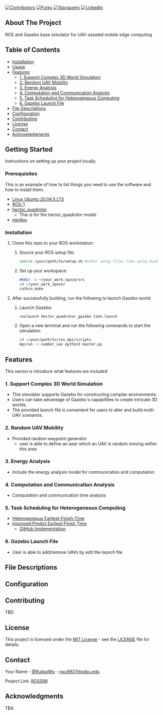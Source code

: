 
<a name="readme-top"></a>



[![Contributors][contributors-shield]](https://github.com/RuitaoWu/rossim/graphs/contributors)
[![Forks][forks-shield]][forks-url]
[![Stargazers][stars-shield]](https://github.com/RuitaoWu/rossim/stargazers)
[![LinkedIn][linkedin-shield]](https://www.linkedin.com/in/ruitao-wu)


<!-- ABOUT THE PROJECT -->
## About The Project

ROS and Gazebo base simulator for UAV-asssted mobile edge computing

## Table of Contents

- [Installation](#installation)
- [Usage](#usage)
- [Features](#features)
    - [1. Support Complex 3D World Simulation](#1-support-complex-3d-world-simulation)
    - [2. Random UAV Mobility](#2-random-uav-mobility)
    - [3. Energy Analysis](#3-energy-analysis)
    - [4. Computation and Communication Analysis](#4-computation-and-communication-analysis)
    - [5. Task Scheduling for Heterogeneous Computing](#5-task-scheduling-for-heterogeneous-computing)
    - [6. Gazebo Launch File](#6-gazebo-launch-file) 
- [File Descriptions](#file-descriptions)
- [Configuration](#configuration)
- [Contributing](#contributing)
- [License](#license)
- [Contact](#contact)
- [Acknowledgments](#acknowledgments)

<!-- GETTING STARTED -->
## Getting Started  

Instructions on setting up your project locally.    


### Prerequisites    
  
This is an example of how to list things you need to use the software and how to install them.  
* [Linux Ubuntu 20.04.5 LTS](https://old-releases.ubuntu.com/releases/20.04.5/)
* [ROS-1](https://wiki.ros.org/noetic/Installation/Ubuntu)
* [hector_quadrotor](https://github.com/tu-darmstadt-ros-pkg/hector_quadrotor)
  * This is for the hector_quadrotor model
* [mpi4py](https://mpi4py.readthedocs.io/en/stable/install.html)
  
### Installation

1. Clone this repo to your ROS workstation:
    1. Source your ROS setup file:
        ```bash
        source /your/path/to/setup.sh #other setup files like setup.bash also work
        ```

    2. Set up your workspace:
        ```bash
        mkdir -p ~/your_work_space/src
        cd ~/your_work_space/
        catkin_make
        ```

2. After successfully building, run the following to launch Gazebo world:
    1. Launch Gazebo:
        ```bash
        roslaunch hector_quadrotor_gazebo task.launch
        ```

    2. Open a new terminal and run the following commands to start the simulation:
        ```bash
        cd ~/your/path/to/ros_mpi/scripts
        mpirun -n number_uav python3 master.py
        ```

## Features

This secion is introduce what features are included

### 1. Support Complex 3D World Simulation


- This simulator supports Gazebo for constructing complex environments.
- Users can take advantage of Gazebo's capabilities to create intricate 3D worlds.
- The provided launch file is convenient for users to alter and build multi-UAV scenarios.


### 2. Random UAV Mobility

- Provided random waypoint generator
  - user is able to define an aear which an UAV is random moving within this area


### 3. Energy Analysis

- Include the energy analysis model for communication and computation


### 4. Computation and Communication Analysis

- Computation and communication time analysis

### 5. Task Scheduling for Heterogeneous Computing
- [Heterogeneous Earliest-Finish-Time](https://ieeexplore.ieee.org/stamp/stamp.jsp?arnumber=993206)
- [Improved Predict Earliest Finish Time](https://onlinelibrary.wiley.com/doi/full/10.1002/cpe.3944)
   - [GitHub Implementation](https://github.com/sharma-n/DAG_Scheduling/tree/master) 

### 6. Gazebo Launch File
- User is able to add/remove UAVs by edit the launch file


## File Descriptions

## Configuration
<!-- CONTRIBUTING -->
## Contributing  

TBD 


<!-- LICENSE -->
## License  
This project is licensed under the [MIT License](https://github.com/RuitaoWu/rossim/blob/main/LICENSE) - see the [LICENSE](https://github.com/RuitaoWu/rossim/blob/main/LICENSE) file for details.




<!-- CONTACT -->
## Contact

Your Name - [@RuitaoWu](https://github.com/RuitaoWu) - rwu9937@sdsu.edu

Project Link: [ROSSIM](https://github.com/RuitaoWu/rossim)





<!-- ACKNOWLEDGMENTS -->
## Acknowledgments
TBA


[contributors-shield]: https://img.shields.io/badge/contributors-green?style=for-the-badge
[forks-shield]: https://img.shields.io/badge/fork-blue?style=for-the-badge
[forks-url]: https://github.com/RuitaoWu/rossim/forks
[stars-shield]: https://img.shields.io/badge/start-green?style=for-the-badge
[linkedin-shield]:https://img.shields.io/badge/LinkedIn-blue?style=for-the-badge


